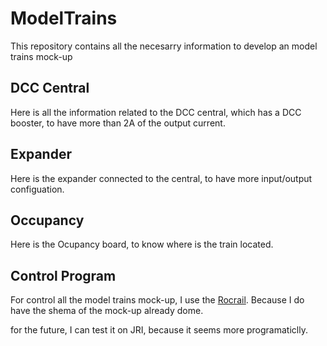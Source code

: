 # ModelTrains

This repository contains all the necesarry information to develop an model trains mock-up

## DCC Central

Here is all the information related to the DCC central, which has a DCC booster, to have more than 2A of the output current.

## Expander

Here is the expander connected to the central, to have more input/output configuation.

## Occupancy

Here is the Ocupancy board, to know where is the train located.

## Control Program

For control all the model trains mock-up, I use the [Rocrail](https://wiki.rocrail.net/doku.php?id=start). Because
I do have the shema of the mock-up already dome.

for the future, I can test it on JRI, because it seems more programaticlly.

